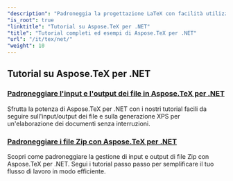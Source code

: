```yaml
---
"description": "Padroneggia la progettazione LaTeX con facilità utilizzando Aspose.TeX per .NET. Scaricalo per un'integrazione perfetta ed esplora le funzionalità avanzate di formattazione, gestione dei file, licenze e altro ancora."
"is_root": true
"linktitle": "Tutorial su Aspose.TeX per .NET"
"title": "Tutorial completi ed esempi di Aspose.TeX per .NET"
"url": "/it/tex/net/"
"weight": 10
---
```


## Tutorial su Aspose.TeX per .NET
### [Padroneggiare l'input e l'output dei file in Aspose.TeX per .NET](./file-input-and-output/)
Sfrutta la potenza di Aspose.TeX per .NET con i nostri tutorial facili da seguire sull'input/output dei file e sulla generazione XPS per un'elaborazione dei documenti senza interruzioni.
### [Padroneggiare i file Zip con Aspose.TeX per .NET](./mastering-zip-file-io/)
Scopri come padroneggiare la gestione di input e output di file Zip con Aspose.TeX per .NET. Segui i tutorial passo passo per semplificare il tuo flusso di lavoro in modo efficiente.